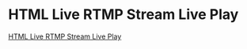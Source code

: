 # HTML Live RTMP Stream Live Play
[HTML Live RTMP Stream Live Play](https://aiwithcloud.com/2022/09/15/html_live_rtmp_stream_live_play/)